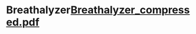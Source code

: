 # Breathalyzer[Breathalyzer_compressed.pdf](https://github.com/user-attachments/files/17028838/Breathalyzer_compressed.pdf)
